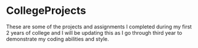 # CollegeProjects
These are some of the projects and assignments I completed during my first 2 years of college and I will be updating this as I go through third year to demonstrate my coding abilities and style.
